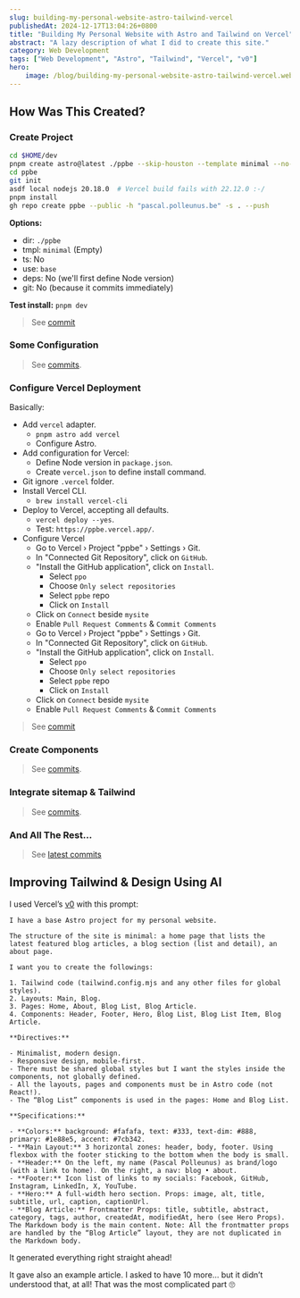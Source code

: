 ```yaml
---
slug: building-my-personal-website-astro-tailwind-vercel
publishedAt: 2024-12-17T13:04:26+0800
title: "Building My Personal Website with Astro and Tailwind on Vercel"
abstract: "A lazy description of what I did to create this site."
category: Web Development
tags: ["Web Development", "Astro", "Tailwind", "Vercel", "v0"]
hero:
    image: /blog/building-my-personal-website-astro-tailwind-vercel.webp
---
```



## How Was This Created?

### Create Project

```bash
cd $HOME/dev
pnpm create astro@latest ./ppbe --skip-houston --template minimal --no-install --no-git
cd ppbe
git init
asdf local nodejs 20.18.0  # Vercel build fails with 22.12.0 :-/
pnpm install
gh repo create ppbe --public -h "pascal.polleunus.be" -s . --push
```

**Options:**

- dir: `./ppbe`
- tmpl: `minimal` (Empty)
- ts: No
- use: `base`
- deps: No (we'll first define Node version)
- git: No (because it commits immediately)

**Test install:** `pnpm dev`

> See [commit](https://github.com/ppo/ppbe/commit/9b0e56344ee3b69c19215e611e013eeb41c7a3e1)


### Some Configuration

> See [commits](https://github.com/ppo/ppbe/commits/main/?after=8504a54df01e8df0afcfdf23b768c8b735521488+0).


### Configure Vercel Deployment

Basically:

- Add `vercel` adapter.
    - `pnpm astro add vercel`
    - Configure Astro.
- Add configuration for Vercel:
    - Define Node version in `package.json`.
    - Create `vercel.json` to define install command.
- Git ignore `.vercel` folder.
- Install Vercel CLI.
    - `brew install vercel-cli`
- Deploy to Vercel, accepting all defaults.
    - `vercel deploy --yes`.
    - Test: `https://ppbe.vercel.app/`.
- Configure Vercel
    - Go to Vercel › Project "ppbe" › Settings › Git.
    - In "Connected Git Repository", click on `GitHub`.
    - "Install the GitHub application", click on `Install`.
        - Select `ppo`
        - Choose `Only select repositories`
        - Select `ppbe` repo
        - Click on `Install`
    - Click on `Connect` beside `mysite`
    - Enable `Pull Request Comments` & `Commit Comments`
    - Go to Vercel › Project "ppbe" › Settings › Git.
    - In "Connected Git Repository", click on `GitHub`.
    - "Install the GitHub application", click on `Install`.
        - Select `ppo`
        - Choose `Only select repositories`
        - Select `ppbe` repo
        - Click on `Install`
    - Click on `Connect` beside `mysite`
    - Enable `Pull Request Comments` & `Commit Comments`

> See [commit](https://github.com/ppo/ppbe/commit/8504a54df01e8df0afcfdf23b768c8b735521488)


### Create Components

> See [commits](https://github.com/ppo/ppbe/commits/main/?after=4dae9bd8a322b717065ae0fedb86c2c14bfd5a12+0).


### Integrate sitemap & Tailwind

> See [commits](https://github.com/ppo/ppbe/commits/main/?after=393682ffd865f4b9865589821b7ff18ab5e3850c+0).


### And All The Rest…

> See [latest commits](https://github.com/ppo/ppbe/commits/main/)


## Improving Tailwind & Design Using AI

I used Vercel’s [v0](https://v0.dev/) with this prompt:

```text
I have a base Astro project for my personal website.

The structure of the site is minimal: a home page that lists the latest featured blog articles, a blog section (list and detail), an about page.

I want you to create the followings:

1. Tailwind code (tailwind.config.mjs and any other files for global styles).
2. Layouts: Main, Blog.
3. Pages: Home, About, Blog List, Blog Article.
4. Components: Header, Footer, Hero, Blog List, Blog List Item, Blog Article.

**Directives:**

- Minimalist, modern design.
- Responsive design, mobile-first.
- There must be shared global styles but I want the styles inside the components, not globally defined.
- All the layouts, pages and components must be in Astro code (not React!).
- The “Blog List” components is used in the pages: Home and Blog List.

**Specifications:**

- **Colors:** background: #fafafa, text: #333, text-dim: #888, primary: #1e88e5, accent: #7cb342.
- **Main Layout:** 3 horizontal zones: header, body, footer. Using flexbox with the footer sticking to the bottom when the body is small.
- **Header:** On the left, my name (Pascal Polleunus) as brand/logo (with a link to home). On the right, a nav: blog • about.
- **Footer:** Icon list of links to my socials: Facebook, GitHub, Instagram, LinkedIn, X, YouTube.
- **Hero:** A full-width hero section. Props: image, alt, title, subtitle, url, caption, captionUrl.
- **Blog Article:** Frontmatter Props: title, subtitle, abstract, category, tags, author, createdAt, modifiedAt, hero (see Hero Props). The Markdown body is the main content. Note: All the frontmatter props are handled by the “Blog Article” layout, they are not duplicated in the Markdown body.
```

It generated everything right straight ahead!

It gave also an example article. I asked to have 10 more… but it didn’t understood that, at all! That was the most complicated part 🙄
